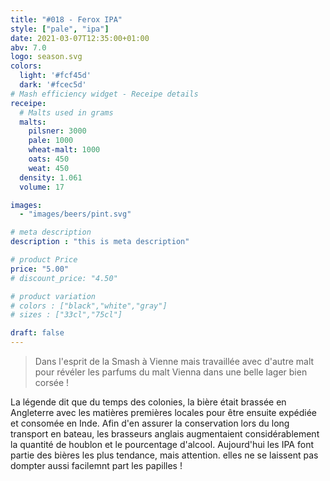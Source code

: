 ```yaml
---
title: "#018 - Ferox IPA"
style: ["pale", "ipa"]
date: 2021-03-07T12:35:00+01:00
abv: 7.0
logo: season.svg
colors:
  light: '#fcf45d'
  dark: '#fcec5d'
# Mash efficiency widget - Receipe details
receipe:
  # Malts used in grams
  malts:
    pilsner: 3000
    pale: 1000
    wheat-malt: 1000
    oats: 450
    weat: 450
  density: 1.061
  volume: 17

images:
  - "images/beers/pint.svg"

# meta description
description : "this is meta description"

# product Price
price: "5.00"
# discount_price: "4.50"

# product variation
# colors : ["black","white","gray"]
# sizes : ["33cl","75cl"]

draft: false
---
```


> Dans l'esprit de la Smash à Vienne mais travaillée avec d'autre malt pour révéler les parfums du malt Vienna dans une belle lager bien corsée !

La légende dit que du temps des colonies, la bière était brassée en Angleterre avec les matières premières locales pour être ensuite expédiée et consomée en Inde. Afin d'en assurer la conservation lors du long transport en bateau, les brasseurs anglais augmentaient considérablement la quantité de houblon et le pourcentage d'alcool. Aujourd'hui les IPA font partie des bières les plus tendance, mais attention. elles ne se laissent pas dompter aussi facilemnt part les papilles !